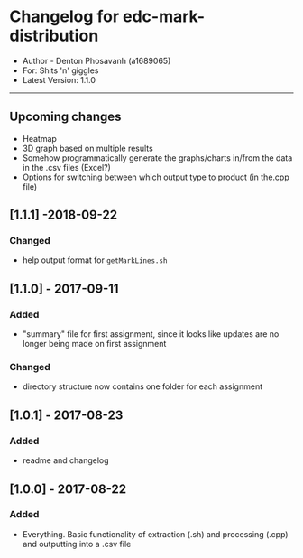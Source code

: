 # Changelog for edc-mark-distribution
- Author - Denton Phosavanh (a1689065)
- For: Shits 'n' giggles
- Latest Version: 1.1.0
---

## Upcoming changes
- Heatmap
- 3D graph based on multiple results
- Somehow programmatically generate the graphs/charts in/from the data in the .csv files (Excel?)
- Options for switching between which output type to product (in the.cpp file)


## [1.1.1] -2018-09-22
### Changed
- help output format for `getMarkLines.sh`


## [1.1.0] - 2017-09-11
### Added
- "summary" file for first assignment, since it looks like updates are no longer being made on first assignment
### Changed
- directory structure now contains one folder for each assignment


## [1.0.1] - 2017-08-23
### Added
- readme and changelog


## [1.0.0] - 2017-08-22
### Added
- Everything. Basic functionality of extraction (.sh) and processing (.cpp) and outputting into a .csv file 

